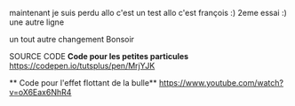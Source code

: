 maintenant je suis perdu
allo c'est un test
allo c'est françois :)
2eme essai :)
une autre ligne

un tout autre changement
Bonsoir

SOURCE CODE
**Code pour les petites particules**
https://codepen.io/tutsplus/pen/MrjYJK

** Code pour l'effet flottant de la bulle**
https://www.youtube.com/watch?v=oX6Eax6NhR4